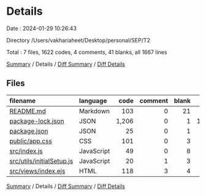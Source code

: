 # Details

Date : 2024-01-29 10:26:43

Directory /Users/vakhariaheet/Desktop/personal/SEP/T2

Total : 7 files,  1622 codes, 4 comments, 41 blanks, all 1667 lines

[Summary](results.md) / Details / [Diff Summary](diff.md) / [Diff Details](diff-details.md)

## Files
| filename | language | code | comment | blank | total |
| :--- | :--- | ---: | ---: | ---: | ---: |
| [README.md](/README.md) | Markdown | 103 | 0 | 21 | 124 |
| [package-lock.json](/package-lock.json) | JSON | 1,206 | 0 | 1 | 1,207 |
| [package.json](/package.json) | JSON | 25 | 0 | 1 | 26 |
| [public/app.css](/public/app.css) | CSS | 101 | 0 | 3 | 104 |
| [src/index.js](/src/index.js) | JavaScript | 49 | 0 | 8 | 57 |
| [src/utils/initialSetup.js](/src/utils/initialSetup.js) | JavaScript | 20 | 1 | 3 | 24 |
| [src/views/index.ejs](/src/views/index.ejs) | HTML | 118 | 3 | 4 | 125 |

[Summary](results.md) / Details / [Diff Summary](diff.md) / [Diff Details](diff-details.md)